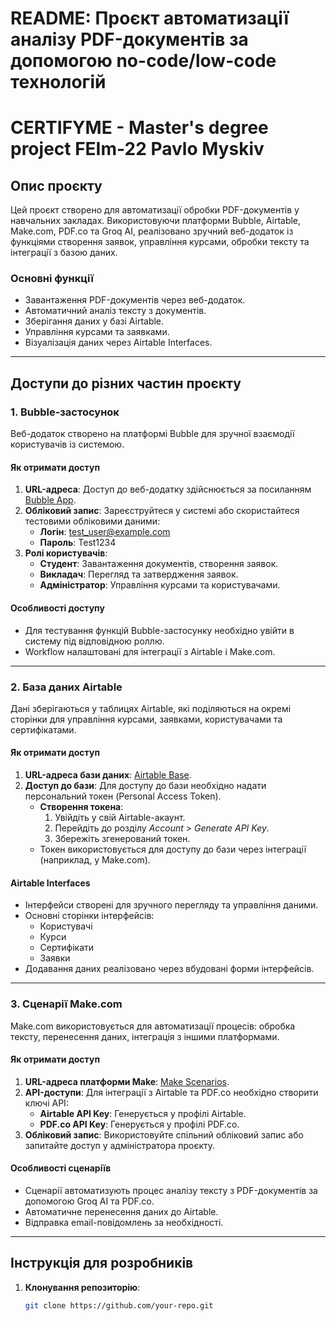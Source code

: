 # README: Проєкт автоматизації аналізу PDF-документів за допомогою no-code/low-code технологій
# CERTIFYME - Master's degree project FEIm-22 Pavlo Myskiv
## Опис проєкту
Цей проєкт створено для автоматизації обробки PDF-документів у навчальних закладах. Використовуючи платформи Bubble, Airtable, Make.com, PDF.co та Groq AI, реалізовано зручний веб-додаток із функціями створення заявок, управління курсами, обробки тексту та інтеграції з базою даних.

### Основні функції
- Завантаження PDF-документів через веб-додаток.
- Автоматичний аналіз тексту з документів.
- Зберігання даних у базі Airtable.
- Управління курсами та заявками.
- Візуалізація даних через Airtable Interfaces.

---

## Доступи до різних частин проєкту

### 1. **Bubble-застосунок**
Веб-додаток створено на платформі Bubble для зручної взаємодії користувачів із системою.

#### Як отримати доступ
1. **URL-адреса**: Доступ до веб-додатку здійснюється за посиланням [Bubble App](https://your-bubble-app-link.com).
2. **Обліковий запис**: Зареєструйтеся у системі або скористайтеся тестовими обліковими даними:
   - **Логін**: test_user@example.com
   - **Пароль**: Test1234
3. **Ролі користувачів**:
   - **Студент**: Завантаження документів, створення заявок.
   - **Викладач**: Перегляд та затвердження заявок.
   - **Адміністратор**: Управління курсами та користувачами.

#### Особливості доступу
- Для тестування функцій Bubble-застосунку необхідно увійти в систему під відповідною роллю.
- Workflow налаштовані для інтеграції з Airtable і Make.com.

---

### 2. **База даних Airtable**
Дані зберігаються у таблицях Airtable, які поділяються на окремі сторінки для управління курсами, заявками, користувачами та сертифікатами.

#### Як отримати доступ
1. **URL-адреса бази даних**: [Airtable Base](https://airtable.com/your-base-link).
2. **Доступ до бази**: Для доступу до бази необхідно надати персональний токен (Personal Access Token).
   - **Створення токена**:
     1. Увійдіть у свій Airtable-акаунт.
     2. Перейдіть до розділу *Account* > *Generate API Key*.
     3. Збережіть згенерований токен.
   - Токен використовується для доступу до бази через інтеграції (наприклад, у Make.com).

#### Airtable Interfaces
- Інтерфейси створені для зручного перегляду та управління даними.
- Основні сторінки інтерфейсів:
  - Користувачі
  - Курси
  - Сертифікати
  - Заявки
- Додавання даних реалізовано через вбудовані форми інтерфейсів.

---

### 3. **Сценарії Make.com**
Make.com використовується для автоматизації процесів: обробка тексту, перенесення даних, інтеграція з іншими платформами.

#### Як отримати доступ
1. **URL-адреса платформи Make**: [Make Scenarios](https://make.com/scenarios-link).
2. **API-доступи**: Для інтеграції з Airtable та PDF.co необхідно створити ключі API:
   - **Airtable API Key**: Генерується у профілі Airtable.
   - **PDF.co API Key**: Генерується у профілі PDF.co.
3. **Обліковий запис**: Використовуйте спільний обліковий запис або запитайте доступ у адміністратора проєкту.

#### Особливості сценаріїв
- Сценарії автоматизують процес аналізу тексту з PDF-документів за допомогою Groq AI та PDF.co.
- Автоматичне перенесення даних до Airtable.
- Відправка email-повідомлень за необхідності.

---

## Інструкція для розробників

1. **Клонування репозиторію**:
   ```bash
   git clone https://github.com/your-repo.git

